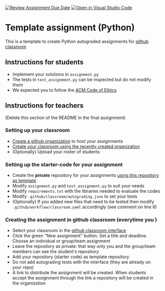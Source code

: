 [![Review Assignment Due Date](https://classroom.github.com/assets/deadline-readme-button-22041afd0340ce965d47ae6ef1cefeee28c7c493a6346c4f15d667ab976d596c.svg)](https://classroom.github.com/a/42GQK2hK)
[![Open in Visual Studio Code](https://classroom.github.com/assets/open-in-vscode-2e0aaae1b6195c2367325f4f02e2d04e9abb55f0b24a779b69b11b9e10269abc.svg)](https://classroom.github.com/online_ide?assignment_repo_id=19454856&assignment_repo_type=AssignmentRepo)
# Template assignment (Python)

This is a template to create Python autograded assignments for [github classroom](https://classroom.github.com/classrooms)

## Instructions for students

- Implement your solutions in `assignment.py`
- The tests in `test_assignment.py` can be inspected but do not modify them
- We expected you to follow the [ACM Code of Ethics](https://www.acm.org/code-of-ethics)


## Instructions for teachers 

(Delete this section of the README in the final assignment)

### Setting up your classroom 

- [Create a github organization](https://docs.github.com/en/organizations/collaborating-with-groups-in-organizations/creating-a-new-organization-from-scratch) to host your assignments
- [Create your classroom using the recently created organization](https://docs.github.com/en/education/manage-coursework-with-github-classroom/teach-with-github-classroom/manage-classrooms)
- (Optionally) Upload your roster of students


### Setting up the starter-code for your assignment 

- Create the **private** repository for your assignments [using this repository as template](https://docs.github.com/en/repositories/creating-and-managing-repositories/creating-a-repository-from-a-template)
- Modify `assignment.py` and `test_assignment.py` to suit your needs
- Modify `requirements.txt` with the libraries needed to evaluate the codes
- Modify `.github/classroom/autograding.json` to set your tests
- (Optionally) If you added new files that need to be tested then modify `.github/workflow/classroom.yaml` accordingly (see comment on line 6)


### Creating the assignment in github classroom (everytime you )

- Select your classroom in the [github classroom interface](https://classroom.github.com/classrooms)
- Click the green "New assignment" button. Set a title and deadline. Choose an individual or group/team assignment
- Leave the repository as private: that way only you and the group/team members can see the student's repository
- Add your repository (starter code) as template repository. 
- Do not add autograding tests with the interface (they are already on your repo)
- A link to distribute the assignment will be created. When students accept the assignment through the link a repository will be created in the organization